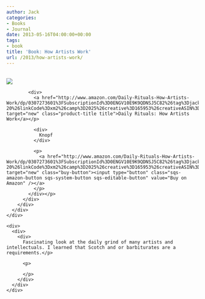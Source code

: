 ```yaml
---
author: Jack
categories:
- Books
- Journal
date: 2013-05-16T04:00:00+00:00
tags:
- book
title: 'Book: How Artists Work'
url: /2013/how-artists-work/
---
```


<div>
  <div>
    <div>
      <div>
        <div>
          <div>
            <div>
              <a href="http://www.amazon.com/Daily-Rituals-How-Artists-Work/dp/0307273601%3FSubscriptionId%3D0ENGV10E9K9QDNSJ5C82%26tag%3Djackbaty-20%26linkCode%3Dxm2%26camp%3D2025%26creative%3D165953%26creativeASIN%3D0307273601" target="new"><br /> <img src="https://ecx.images-amazon.com/images/I/517lOS%2BzzmL.jpg" /><br /> </a>
            </div>
            
            <div>
              <a href="http://www.amazon.com/Daily-Rituals-How-Artists-Work/dp/0307273601%3FSubscriptionId%3D0ENGV10E9K9QDNSJ5C82%26tag%3Djackbaty-20%26linkCode%3Dxm2%26camp%3D2025%26creative%3D165953%26creativeASIN%3D0307273601" target="new" class="product-title title">Daily Rituals: How Artists Work</a></p> 
              
              <div>
                Knopf
              </div>
              
              <p>
                <a href="http://www.amazon.com/Daily-Rituals-How-Artists-Work/dp/0307273601%3FSubscriptionId%3D0ENGV10E9K9QDNSJ5C82%26tag%3Djackbaty-20%26linkCode%3Dxm2%26camp%3D2025%26creative%3D165953%26creativeASIN%3D0307273601" target="new" class="buy-button"><input type="button" class="sqs-amazon-button sqs-system-button sqs-editable-button" value="Buy on Amazon" /></a>
              </p>
            </div></p>
          </div>
        </div>
      </div>
    </div>
    
    <div>
      <div>
        <div>
          Fascinating look at the daily grind of many artists and intellectuals. I learned that Scotch and or barbiturates are a requirements.</p> 
          
          <p>
             
          </p>
        </div>
      </div>
    </div>
  </div>
</div>